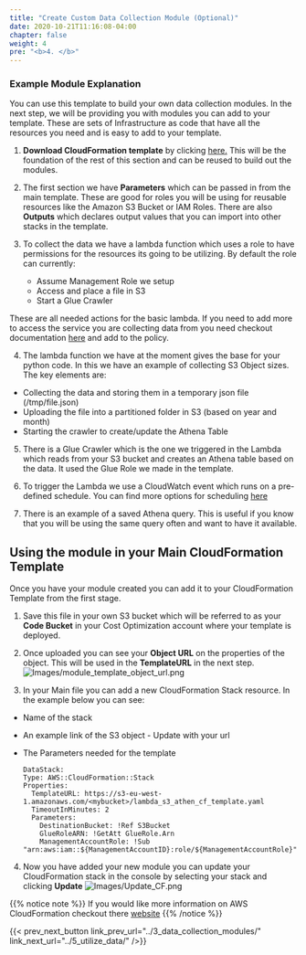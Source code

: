 ```yaml
---
title: "Create Custom Data Collection Module (Optional)"
date: 2020-10-21T11:16:08-04:00
chapter: false
weight: 4
pre: "<b>4. </b>"
---
```


### Example Module Explanation
You can use this template to build your own data collection modules. In the next step, we will be providing you with modules you can add to your template. These are sets of Infrastructure as code that have all the resources you need and is easy to add to your template. 

1.  **Download CloudFormation template** by clicking [here.](/Cost/300_Optimization_Data_Collection/Code/lambda_s3_athen_cf_template.yaml) This will be the foundation of the rest of this section and can be reused to build out the modules.

2. The first section we have **Parameters** which can be passed in from the main template. These are good for roles you will be using for reusable resources like the Amazon S3 Bucket or IAM Roles. There are also **Outputs** which  declares output values that you can import into other stacks in the template. 


3. To collect the data we have a lambda function which uses a role to have permissions for the resources its going to be utilizing.  By default the role can currently: 
    * Assume Management Role we setup
    * Access and place a file in S3 
    * Start a Glue Crawler

These are all needed actions for the basic lambda. If you need to add more to access the service you are collecting data from you need checkout documentation [here](https://docs.aws.amazon.com/AWSCloudFormation/latest/UserGuide/aws-resource-iam-role.html) and add to the policy. 

4. The lambda function we have at the moment gives the base for your python code. In this we have an example of collecting S3 Object sizes. The key elements are:
* Collecting the data and storing them in a temporary json file (/tmp/file.json)
* Uploading the file into a partitioned folder in S3 (based on year and month)
* Starting the crawler to create/update the Athena Table

5. There is a Glue Crawler which is the one we triggered in the Lambda which reads from your S3 bucket and creates an Athena table based on the data. It used the Glue Role we made in the template.

6. To trigger the Lambda we use a CloudWatch event which runs on a pre-defined schedule. You can find more options for scheduling [here](https://docs.aws.amazon.com/AmazonCloudWatch/latest/events/ScheduledEvents.html)

7. There is an example of a saved Athena query. This is useful if you know that you will be using the same query often and want to have it available.  

## Using the module in your Main CloudFormation Template

Once you have your module created you can add it to your CloudFormation Template from the first stage.  

1. Save this file in your own S3 bucket which will be referred to as your **Code Bucket** in your Cost Optimization account where your template is deployed.  

2. Once uploaded you can see your **Object URL** on the properties of the object. This will be used in the **TemplateURL** in the next step.
![Images/module_template_object_url.png](/Cost/300_Optimization_Data_Collection/Images/module_template_object_url.png)

3. In your Main file you can add a new CloudFormation Stack resource. In the example below you can see:
* Name of the stack
* An example link of the S3 object - Update with your url
* The Parameters needed for the template


      DataStack:
      Type: AWS::CloudFormation::Stack
      Properties:
        TemplateURL: https://s3-eu-west-1.amazonaws.com/<mybucket>/lambda_s3_athen_cf_template.yaml
        TimeoutInMinutes: 2
        Parameters:
          DestinationBucket: !Ref S3Bucket
          GlueRoleARN: !GetAtt GlueRole.Arn
          ManagementAccountRole: !Sub "arn:aws:iam::${ManagementAccountID}:role/${ManagementAccountRole}"
          
          
4. Now you have added your new module you can update your CloudFormation stack in the console by selecting your stack and clicking **Update**
![Images/Update_CF.png](/Cost/300_Optimization_Data_Collection/Images/Update_CF.png)


{{% notice note %}}
If you would like more information on AWS CloudFormation checkout there [website](https://docs.aws.amazon.com/cloudformation/index.html)
{{% /notice %}}


{{< prev_next_button link_prev_url="../3_data_collection_modules/" link_next_url="../5_utilize_data/" />}}

